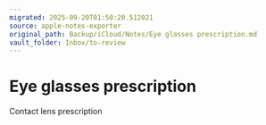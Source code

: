 ```yaml
---
migrated: 2025-09-20T01:50:20.512021
source: apple-notes-exporter
original_path: Backup/iCloud/Notes/Eye glasses prescription.md
vault_folder: Inbox/to-review
---
```

# Eye glasses prescription 

Contact lens prescription 

